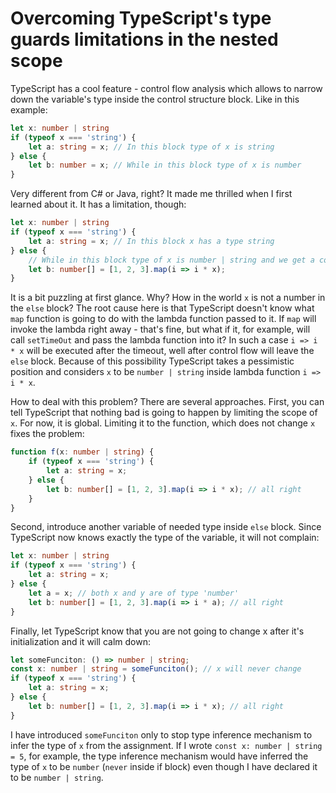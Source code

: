 # Overcoming TypeScript's type guards limitations in the nested scope

TypeScript has a cool feature - control flow analysis which allows to narrow down the variable's type inside the control structure block. Like in this example:

```ts
let x: number | string
if (typeof x === 'string') {
    let a: string = x; // In this block type of x is string
} else {
    let b: number = x; // While in this block type of x is number
}
```

Very different from C# or Java, right? It made me thrilled when I first learned about it. It has a limitation, though:

```ts
let x: number | string
if (typeof x === 'string') {
    let a: string = x; // In this block x has a type string
} else {
    // While in this block type of x is number | string and we get a compile error
    let b: number[] = [1, 2, 3].map(i => i * x);
}
```

It is a bit puzzling at first glance. Why? How in the world `x` is not a number in the `else` block? The root cause here is that TypeScript doesn't know what `map` function is going to do with the lambda function passed to it. If `map` will invoke the lambda right away - that's fine, but what if it, for example, will call `setTimeOut` and pass the lambda function into it? In such a case `i => i * x` will be executed after the timeout, well after control flow will leave the `else` block. Because of this possibility TypeScript takes a pessimistic position and considers `x` to be `number | string` inside lambda function `i => i * x`.

How to deal with this problem? There are several approaches. First, you can tell TypeScript that nothing bad is going to happen by limiting the scope of `x`. For now, it is global. Limiting it to the function, which does not change `x` fixes the problem:

```ts
function f(x: number | string) {
    if (typeof x === 'string') {
        let a: string = x;
    } else {
        let b: number[] = [1, 2, 3].map(i => i * x); // all right
    }
}
```

Second, introduce another variable of needed type inside `else` block. Since TypeScript now knows exactly the type of the variable, it will not complain:

```ts
let x: number | string
if (typeof x === 'string') {
    let a: string = x;
} else {
    let a = x; // both x and y are of type 'number'
    let b: number[] = [1, 2, 3].map(i => i * a); // all right
}
```

Finally, let TypeScript know that you are not going to change x after it's initialization and it will calm down: 

```ts
let someFunciton: () => number | string;
const x: number | string = someFunciton(); // x will never change
if (typeof x === 'string') {
    let a: string = x;
} else {
    let b: number[] = [1, 2, 3].map(i => i * x); // all right
}
```

I have introduced `someFunciton` only to stop type inference mechanism to infer the type of `x` from the assignment. If I wrote  `const x: number | string = 5`, for example, the type inference mechanism would have inferred the type of `x` to be `number` (`never` inside if block) even though I have declared it to be `number | string`.
